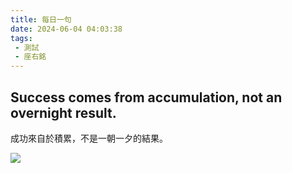 ```yaml
---
title: 每日一句
date: 2024-06-04 04:03:38
tags:
 - 測試
 - 座右銘
---
```


## Success comes from accumulation, not an overnight result.
成功來自於積累，不是一朝一夕的結果。

![](https://images.unsplash.com/photo-1506744038136-46273834b3fb?q=80&w=1470&auto=format&fit=crop&ixlib=rb-4.0.3&ixid=M3wxMjA3fDB8MHxwaG90by1wYWdlfHx8fGVufDB8fHx8fA%3D%3D)